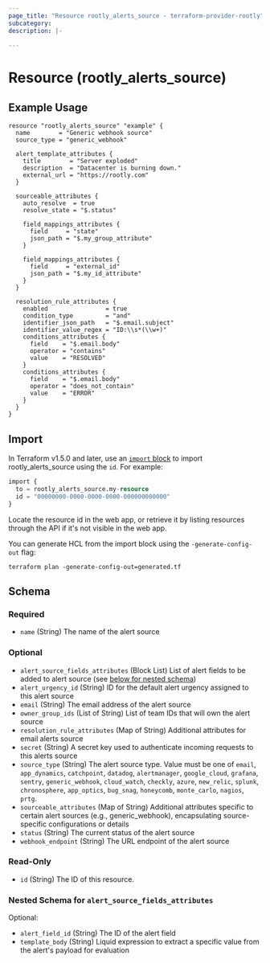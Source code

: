 ```yaml
---
page_title: "Resource rootly_alerts_source - terraform-provider-rootly"
subcategory:
description: |-
    
---
```


# Resource (rootly_alerts_source)



## Example Usage

```shell
resource "rootly_alerts_source" "example" {
  name        = "Generic webhook source"
  source_type = "generic_webhook"

  alert_template_attributes {
    title        = "Server exploded"
    description  = "Datacenter is burning down."
    external_url = "https://rootly.com"
  }

  sourceable_attributes {
    auto_resolve  = true
    resolve_state = "$.status"

    field_mappings_attributes {
      field     = "state"
      json_path = "$.my_group_attribute"
    }

    field_mappings_attributes {
      field     = "external_id"
      json_path = "$.my_id_attribute"
    }
  }

  resolution_rule_attributes {
    enabled                = true
    condition_type         = "and"
    identifier_json_path   = "$.email.subject"
    identifier_value_regex = "ID:\\s*(\\w+)"
    conditions_attributes {
      field    = "$.email.body"
      operator = "contains"
      value    = "RESOLVED"
    }
    conditions_attributes {
      field    = "$.email.body"
      operator = "does_not_contain"
      value    = "ERROR"
    }
  }
}
```

## Import

In Terraform v1.5.0 and later, use an [`import` block](https://developer.hashicorp.com/terraform/language/import) to import rootly_alerts_source using the `id`. For example:

```terraform
import {
  to = rootly_alerts_source.my-resource
  id = "00000000-0000-0000-0000-000000000000"
}
```

Locate the resource id in the web app, or retrieve it by listing resources through the API if it's not visible in the web app.

You can generate HCL from the import block using the `-generate-config-out` flag:

```console
terraform plan -generate-config-out=generated.tf
```

<!-- schema generated by tfplugindocs -->
## Schema

### Required

- `name` (String) The name of the alert source

### Optional

- `alert_source_fields_attributes` (Block List) List of alert fields to be added to alert source (see [below for nested schema](#nestedblock--alert_source_fields_attributes))
- `alert_urgency_id` (String) ID for the default alert urgency assigned to this alert source
- `email` (String) The email address of the alert source
- `owner_group_ids` (List of String) List of team IDs that will own the alert source
- `resolution_rule_attributes` (Map of String) Additional attributes for email alerts source
- `secret` (String) A secret key used to authenticate incoming requests to this alerts source
- `source_type` (String) The alert source type. Value must be one of `email`, `app_dynamics`, `catchpoint`, `datadog`, `alertmanager`, `google_cloud`, `grafana`, `sentry`, `generic_webhook`, `cloud_watch`, `checkly`, `azure`, `new_relic`, `splunk`, `chronosphere`, `app_optics`, `bug_snag`, `honeycomb`, `monte_carlo`, `nagios`, `prtg`.
- `sourceable_attributes` (Map of String) Additional attributes specific to certain alert sources (e.g., generic_webhook), encapsulating source-specific configurations or details
- `status` (String) The current status of the alert source
- `webhook_endpoint` (String) The URL endpoint of the alert source

### Read-Only

- `id` (String) The ID of this resource.

<a id="nestedblock--alert_source_fields_attributes"></a>
### Nested Schema for `alert_source_fields_attributes`

Optional:

- `alert_field_id` (String) The ID of the alert field
- `template_body` (String) Liquid expression to extract a specific value from the alert's payload for evaluation
